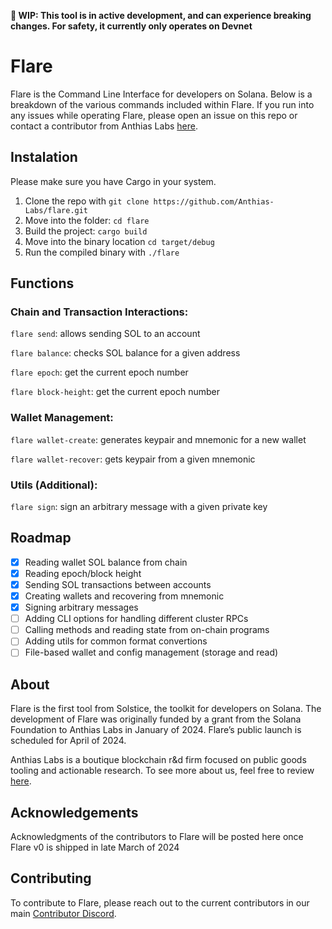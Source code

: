 **:construction: WIP: This tool is in active development, and can experience breaking changes. For safety, it currently only operates on Devnet**

# Flare

Flare is the Command Line Interface for developers on Solana. Below is a breakdown of the various commands included within Flare. If you run into any issues while operating Flare, please open an issue on this repo or contact a contributor from Anthias Labs [here](https://discord.com/invite/RCJYpMvkBy). 

## Instalation
Please make sure you have Cargo in your system.
1. Clone the repo with `git clone https://github.com/Anthias-Labs/flare.git`
2. Move into the folder: `cd flare`
3. Build the project: `cargo build`
4. Move into the binary location `cd target/debug`
5. Run the compiled binary with `./flare`

## Functions
### Chain and Transaction Interactions:
`flare send`: allows sending SOL to an account

`flare balance`: checks SOL balance for a given address

`flare epoch`: get the current epoch number

`flare block-height`: get the current epoch number


### Wallet Management:
`flare wallet-create`: generates keypair and mnemonic for a new wallet

`flare wallet-recover`: gets keypair from a given mnemonic

### Utils (Additional):

`flare sign`: sign an arbitrary message with a given private key

## Roadmap
- [X] Reading wallet SOL balance from chain
- [X] Reading epoch/block height
- [X] Sending SOL transactions between accounts
- [X] Creating wallets and recovering from mnemonic
- [X] Signing arbitrary messages
- [ ] Adding CLI options for handling different cluster RPCs
- [ ] Calling methods and reading state from on-chain programs
- [ ] Adding utils for common format convertions
- [ ] File-based  wallet and config management (storage and read)

## About
Flare is the first tool from Solstice, the toolkit for developers on Solana. The development of Flare was originally funded by a grant from the Solana Foundation to Anthias Labs in January of 2024. Flare’s public launch is scheduled for April of 2024.


Anthias Labs is a boutique blockchain r&d firm focused on public goods tooling and actionable research. To see more about us, feel free to review [here](https://www.anthias.xyz/home).

## Acknowledgements
Acknowledgments of the contributors to Flare will be posted here once Flare v0 is shipped in late March of 2024

## Contributing
To contribute to Flare, please reach out to the current contributors in our main [Contributor Discord](https://discord.gg/RCJYpMvkBy). 

